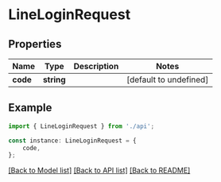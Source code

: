 # LineLoginRequest


## Properties

Name | Type | Description | Notes
------------ | ------------- | ------------- | -------------
**code** | **string** |  | [default to undefined]

## Example

```typescript
import { LineLoginRequest } from './api';

const instance: LineLoginRequest = {
    code,
};
```

[[Back to Model list]](../README.md#documentation-for-models) [[Back to API list]](../README.md#documentation-for-api-endpoints) [[Back to README]](../README.md)
